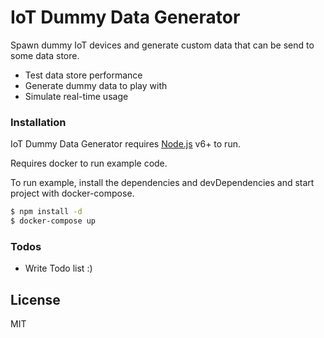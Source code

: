 # IoT Dummy Data Generator

Spawn dummy IoT devices and generate custom data that can be send to some data store.

  - Test data store performance
  - Generate dummy data to play with
  - Simulate real-time usage

### Installation

IoT Dummy Data Generator requires [Node.js](https://nodejs.org/) v6+ to run.

Requires docker to run example code.

To run example, install the dependencies and devDependencies and start project with docker-compose.

```sh
$ npm install -d
$ docker-compose up
```

### Todos

 - Write Todo list :)

License
----

MIT
